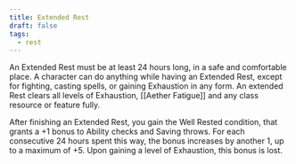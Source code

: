 ```yaml
---
title: Extended Rest
draft: false
tags:
  - rest
---
```

An Extended Rest must be at least 24 hours long, in a safe and comfortable place. A character can do anything while having an Extended Rest, except for fighting, casting spells, or gaining Exhaustion in any form. An extended Rest clears all levels of Exhaustion, [[Aether Fatigue]] and any class resource or feature fully. 

After finishing an Extended Rest, you gain the Well Rested condition, that grants a +1 bonus to Ability checks and Saving throws. For each consecutive 24 hours spent this way, the bonus increases by another 1, up to a maximum of +5. Upon gaining a level of Exhaustion, this bonus is lost.